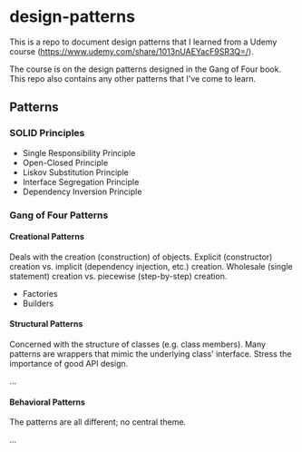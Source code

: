 # design-patterns

This is a repo to document design patterns that I learned from a Udemy course (<https://www.udemy.com/share/1013nUAEYacF9SR3Q=/>).

The course is on the design patterns designed in the Gang of Four book. This repo also contains any other patterns that I've come to learn.

## Patterns

### SOLID Principles

- Single Responsibility Principle
- Open-Closed Principle
- Liskov Substitution Principle
- Interface Segregation Principle
- Dependency Inversion Principle

### Gang of Four Patterns

#### Creational Patterns

Deals with the creation (construction) of objects.
Explicit (constructor) creation vs. implicit (dependency injection, etc.) creation.
Wholesale (single statement) creation vs. piecewise (step-by-step) creation.

- Factories
- Builders

#### Structural Patterns

Concerned with the structure of classes (e.g. class members).
Many patterns are wrappers that mimic the underlying class' interface.
Stress the importance of good API design.

...

#### Behavioral Patterns

The patterns are all different; no central theme.

...
